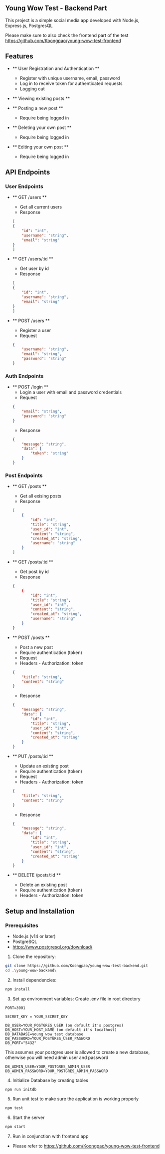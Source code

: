 ## Young Wow Test - Backend Part

This project is a simple social media app developed with Node.js, Express.js, PostgresQL

Please make sure to also check the frontend part of the test
https://github.com/Koongpao/young-wow-test-frontend

## Features

- ** User Registration and Authentication **

  - Register with unique username, email, password
  - Log in to receive token for authenticated requests
  - Logging out

- ** Viewing existing posts **
- ** Posting a new post **
  - Require being logged in
- ** Deleting your own post **
  - Require being logged in
- ** Editing your own post **
  - Require being logged in

## API Endpoints

### User Endpoints

- ** GET /users **
    - Get all current users
    - Response
    ```json
    [
    {
        "id": "int",
        "username": "string",
        "email": "string"
    }
    ]
    ```

- ** GET /users/:id **
    - Get user by id
    - Response
    ```json
    [
    {
        "id": "int",
        "username": "string",
        "email": "string"
    }
    ]
    ```

- ** POST /users **
    - Register a user
    - Request
    ```json
    {
        "username": "string",
        "email": "string",
        "password": "string"
    }
    ```

### Auth Endpoints

- ** POST /login **
    - Login a user with email and password credentials
    - Request
    ```json
    {
        "email": "string",
        "password": "string"
    }
    ```
    - Response
    ```json
    {
        "message": "string",
        "data": {
            "token": "string"
        }
    }
    ```

### Post Endpoints

- ** GET /posts **
    - Get all exising posts
    - Response
    ```json
    [
        {
            "id": "int",
            "title": "string",
            "user_id": "int",
            "content": "string",
            "created_at": "string",
            "username": "string"
        }
    ]

- ** GET /posts/:id **
    - Get post by id
    - Response
    ```json
    {
        {
            "id": "int",
            "title": "string",
            "user_id": "int",
            "content": "string",
            "created_at": "string",
            "username": "string"
        }
    }
    ```

- ** POST /posts **
    - Post a new post
    - Require authentication (token)
    - Request
    - Headers - Authorization: token
    ```json
    {
        "title": "string",
        "content": "string"
    }
    ```
    - Response
    ```json
    {
        "message": "string",
        "data": {
            "id": "int",
            "title": "string",
            "user_id": "int",
            "content": "string",
            "created_at": "string"
        }
    }
    ```

- ** PUT /posts/:id **
    - Update an existing post
    - Require authentication (token)
    - Request
    - Headers - Authorization: token
    ```json
    {
        "title": "string",
        "content": "string"
    }
    ```
    - Response
    ```json
    {
        "message": "string",
        "data": {
            "id": "int",
            "title": "string",
            "user_id": "int",
            "content": "string",
            "created_at": "string"
        }
    }
    ```

- ** DELETE /posts/:id **
    - Delete an existing post
    - Require authentication (token)
    - Headers - Authorization: token

## Setup and Installation

### Prerequisites

- Node.js (v14 or later)
- PostgreSQL
- https://www.postgresql.org/download/

1. Clone the repository:
```bash
git clone https://github.com/Koongpao/young-wow-test-backend.git
cd .\young-wow-backend\
```

2. Install dependencies:
```bash
npm install
```

3. Set up environment variables: Create .env file in root directory

```env
PORT=3001

SECRET_KEY = YOUR_SECRET_KEY

DB_USER=YOUR_POSTGRES_USER (on default it's postgres)
DB_HOST=YOUR_HOST_NAME (on default it's localhost)
DB_DATABASE=young_wow_test_database
DB_PASSWORD=YOUR_POSTGRES_USER_PASWORD
DB_PORT="5432"
```

This assumes your postgres user is allowed to create a new database, otherwise you will need admin user and password
```env
DB_ADMIN_USER=YOUR_POSTGRES_ADMIN_USER
DB_ADMIN_PASSWORD=YOUR_POSTGRES_ADMIN_PASSWORD
```
4. Initialize Database by creating tables
```bash
npm run initdb
```

5. Run unit test to make sure the application is working properly
```bash
npm test
```

6. Start the server
```bash
npm start
```

7. Run in conjunction with frontend app
- Please refer to https://github.com/Koongpao/young-wow-test-frontend

